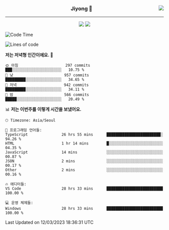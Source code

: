 
<div align="center">
  
  <img align="right" src="https://github-readme-stats.vercel.app/api/top-langs/?username=kkkimjiyong&theme=dracula&hide=Procfile&layout=compact&langs_count=7"/>

  ### Jiyong 🎨
  
  ---
  
  <a href="https://www.notion.so/de89c82b663345278de4489463a81458?v=f059fc8382b84103b52c77918639c252"><img src="https://img.shields.io/badge/Github Projects-000000?style=flat-square&logo=github&logoColor=white"/></a>
  <a href="https://haardy.tistory.com/"><img src="https://img.shields.io/badge/Jiyongstory-3DDC84?style=flat-square&logo=Tistory&logoColor=black"/></a>


</div>

  <!--START_SECTION:waka-->
![Code Time](http://img.shields.io/badge/Code%20Time-169%20hrs%2036%20mins-blue)

![Lines of code](https://img.shields.io/badge/%EC%A0%80%EB%8A%94%20%EC%97%AC%ED%83%9C%EA%B9%8C%EC%A7%80%20-1.9%20million%20%EC%A4%84%EC%9D%98%20%EC%BD%94%EB%93%9C%EB%A5%BC%20%EC%9E%91%EC%84%B1%ED%96%88%EC%96%B4%EC%9A%94.-blue)

**저는 저녁형 인간이에요. 🦉** 

```text
🌞 아침                     297 commits         ███░░░░░░░░░░░░░░░░░░░░░░   10.75 % 
🌆 낮　                     957 commits         █████████░░░░░░░░░░░░░░░░   34.65 % 
🌃 저녁                     942 commits         █████████░░░░░░░░░░░░░░░░   34.11 % 
🌙 밤　                     566 commits         █████░░░░░░░░░░░░░░░░░░░░   20.49 % 
```


📊 **저는 이번주를 이렇게 시간을 보냈어요.** 

```text
🕑︎ Timezone: Asia/Seoul

💬 프로그래밍 언어들: 
TypeScript               26 hrs 55 mins      ████████████████████████░   94.26 % 
HTML                     1 hr 14 mins        █░░░░░░░░░░░░░░░░░░░░░░░░   04.35 % 
JavaScript               14 mins             ░░░░░░░░░░░░░░░░░░░░░░░░░   00.87 % 
JSON                     2 mins              ░░░░░░░░░░░░░░░░░░░░░░░░░   00.17 % 
Other                    2 mins              ░░░░░░░░░░░░░░░░░░░░░░░░░   00.16 % 

🔥 에디터들: 
VS Code                  28 hrs 33 mins      █████████████████████████   100.00 % 

💻 운영 체제들: 
Windows                  28 hrs 33 mins      █████████████████████████   100.00 % 
```


 Last Updated on 12/03/2023 18:36:31 UTC
<!--END_SECTION:waka-->
